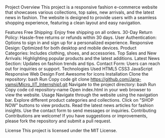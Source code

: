 Project Overview
This project is a responsive fashion e-commerce website that showcases various collections, top sales, new arrivals, and the latest news in fashion. The website is designed to provide users with a seamless shopping experience, featuring a clean layout and easy navigation.

Features
Free Shipping: Enjoy free shipping on all orders.
30-Day Return Policy: Hassle-free returns or refunds within 30 days.
User Authentication: Options to sign in and sign up for a personalized experience.
Responsive Design: Optimized for both desktop and mobile devices.
Product Categories: Includes clothing, shoes, and accessories.
Top Sales and New Arrivals: Highlighting popular products and the latest additions.
Latest News Section: Updates on fashion trends and tips.
Contact Form: Users can reach out for inquiries or support.
Technologies Used
HTML5
CSS3
JavaScript
Responsive Web Design
Font Awesome for icons
Installation
Clone the repository:
bash
Run
Copy code
git clone https://github.com/Jana-vamsi/Micro_IIT_Internship1.git
Navigate to the project directory:
bash
Run
Copy code
cd repository-name
Open index.html in your web browser to view the website.
Usage
Navigate through the website using the navigation bar.
Explore different product categories and collections.
Click on "SHOP NOW" buttons to view products.
Read the latest news articles for fashion insights.
Use the contact form to send messages or inquiries.
Contributing
Contributions are welcome! If you have suggestions or improvements, please fork the repository and submit a pull request.

License
This project is licensed under the MIT License.


